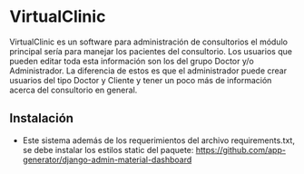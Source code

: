 # VirtualClinic
VirtualClinic es un software para administración de consultorios el módulo principal sería para manejar los pacientes del consultorio.
Los usuarios que pueden editar toda esta información son los del grupo Doctor y/o Administrador. La diferencia de estos es que el administrador puede crear usuarios del tipo Doctor y Cliente y tener un poco más de información acerca del consultorio en general.

## Instalación
* Este sistema además de los requerimientos del archivo requirements.txt, se debe instalar los estilos static del paquete: https://github.com/app-generator/django-admin-material-dashboard